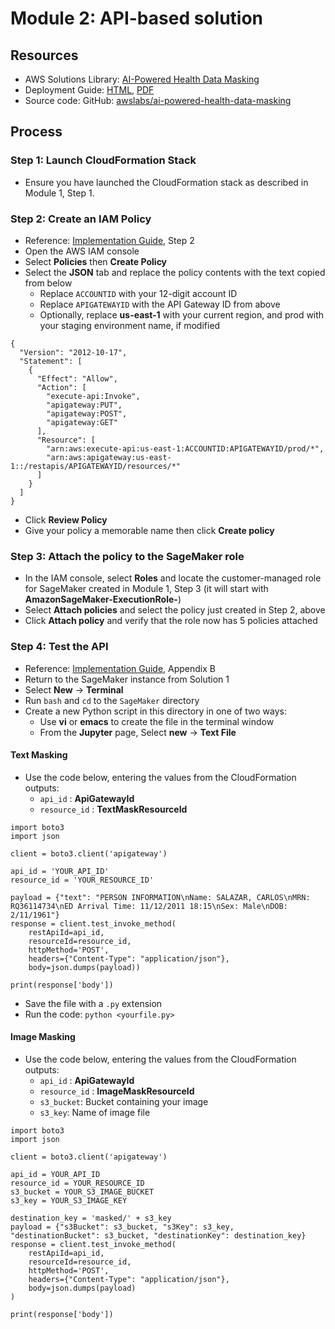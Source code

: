 # Module 2: API-based solution

## Resources

* AWS Solutions Library: [AI-Powered Health Data Masking](https://aws.amazon.com/solutions/implementations/ai-powered-health-data-masking/)
* Deployment Guide: [HTML](https://docs.aws.amazon.com/solutions/latest/ai-powered-health-data-masking/welcome.html), [PDF](https://s3.amazonaws.com/solutions-reference/ai-powered-health-data-masking/latest/ai-powered-health-data-masking.pdf)
* Source code: GitHub: [awslabs/ai-powered-health-data-masking](https://github.com/awslabs/ai-powered-health-data-masking)

## Process

### Step 1: Launch CloudFormation Stack

* Ensure you have launched the CloudFormation stack as described in Module 1, Step 1.

### Step 2: Create an IAM Policy

* Reference: [Implementation Guide](https://s3.amazonaws.com/solutions-reference/ai-powered-health-data-masking/latest/ai-powered-health-data-masking.pdf), Step 2
* Open the AWS IAM console 
* Select **Policies** then **Create Policy**
* Select the **JSON** tab and replace the policy contents with the text copied from below
    * Replace `ACCOUNTID` with your 12-digit account ID
    * Replace `APIGATEWAYID` with the API Gateway ID from above
    * Optionally, replace **us-east-1** with your current region, and prod with your staging environment name, if modified

```
{
  "Version": "2012-10-17",
  "Statement": [
    {
      "Effect": "Allow",
      "Action": [
        "execute-api:Invoke",
        "apigateway:PUT",
        "apigateway:POST",
        "apigateway:GET"
      ],
      "Resource": [
        "arn:aws:execute-api:us-east-1:ACCOUNTID:APIGATEWAYID/prod/*",
        "arn:aws:apigateway:us-east-1::/restapis/APIGATEWAYID/resources/*"
      ]
    }
  ]
}
```

* Click **Review Policy**
* Give your policy a memorable name then click **Create policy**

### Step 3: Attach the policy to the SageMaker role

* In the IAM console, select **Roles** and locate the customer-managed role for SageMaker created in Module 1, Step 3 (it will start with **AmazonSageMaker-ExecutionRole-**)
* Select **Attach policies** and select the policy just created in Step 2, above
* Click **Attach policy** and verify that the role now has 5 policies attached

### Step 4: Test the API

* Reference: [Implementation Guide](https://s3.amazonaws.com/solutions-reference/ai-powered-health-data-masking/latest/ai-powered-health-data-masking.pdf), Appendix B
* Return to the SageMaker instance from Solution 1
* Select **New** → **Terminal**
* Run `bash` and `cd` to the `SageMaker` directory
* Create a new Python script in this directory in one of two ways:
    * Use **vi** or **emacs** to create the file in the terminal window
    * From the **Jupyter** page, Select **new** → **Text File**

#### Text Masking

* Use the code below, entering the values from the CloudFormation outputs:
    * `api_id` : **ApiGatewayId**
    * `resource_id` : **TextMaskResourceId**

```
import boto3
import json

client = boto3.client('apigateway')

api_id = 'YOUR_API_ID'
resource_id = 'YOUR_RESOURCE_ID'

payload = {"text": "PERSON INFORMATION\nName: SALAZAR, CARLOS\nMRN: RQ36114734\nED Arrival Time: 11/12/2011 18:15\nSex: Male\nDOB: 2/11/1961"}
response = client.test_invoke_method(
    restApiId=api_id,
    resourceId=resource_id,
    httpMethod='POST',
    headers={"Content-Type": "application/json"},
    body=json.dumps(payload))

print(response['body'])
```

* Save the file with a `.py` extension
* Run the code: `python <yourfile.py>`

#### Image Masking

* Use the code below, entering the values from the CloudFormation outputs:
    * `api_id` : **ApiGatewayId**
    * `resource_id` : **ImageMaskResourceId**
    * `s3_bucket`: Bucket containing your image
    * `s3_key`: Name of image file

```
import boto3
import json

client = boto3.client('apigateway') 

api_id = YOUR_API_ID
resource_id = YOUR_RESOURCE_ID 
s3_bucket = YOUR_S3_IMAGE_BUCKET 
s3_key = YOUR_S3_IMAGE_KEY

destination_key = 'masked/' + s3_key
payload = {"s3Bucket": s3_bucket, "s3Key": s3_key, "destinationBucket": s3_bucket, "destinationKey": destination_key}
response = client.test_invoke_method( 
    restApiId=api_id,
    resourceId=resource_id,
    httpMethod='POST',
    headers={"Content-Type": "application/json"}, 
    body=json.dumps(payload)
)

print(response['body'])
```


